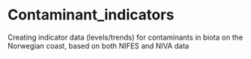 # Contaminant_indicators
Creating indicator data (levels/trends) for contaminants in biota on the Norwegian coast, based on both NIFES and NIVA data
